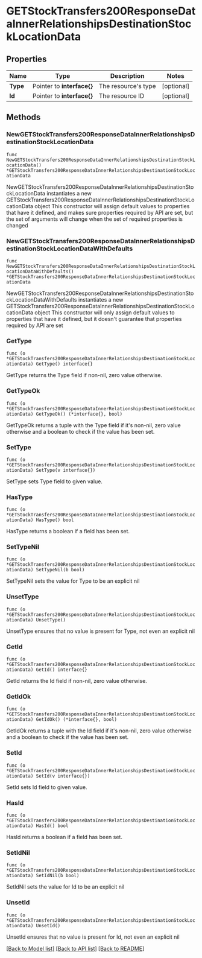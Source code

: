 # GETStockTransfers200ResponseDataInnerRelationshipsDestinationStockLocationData

## Properties

Name | Type | Description | Notes
------------ | ------------- | ------------- | -------------
**Type** | Pointer to **interface{}** | The resource&#39;s type | [optional] 
**Id** | Pointer to **interface{}** | The resource ID | [optional] 

## Methods

### NewGETStockTransfers200ResponseDataInnerRelationshipsDestinationStockLocationData

`func NewGETStockTransfers200ResponseDataInnerRelationshipsDestinationStockLocationData() *GETStockTransfers200ResponseDataInnerRelationshipsDestinationStockLocationData`

NewGETStockTransfers200ResponseDataInnerRelationshipsDestinationStockLocationData instantiates a new GETStockTransfers200ResponseDataInnerRelationshipsDestinationStockLocationData object
This constructor will assign default values to properties that have it defined,
and makes sure properties required by API are set, but the set of arguments
will change when the set of required properties is changed

### NewGETStockTransfers200ResponseDataInnerRelationshipsDestinationStockLocationDataWithDefaults

`func NewGETStockTransfers200ResponseDataInnerRelationshipsDestinationStockLocationDataWithDefaults() *GETStockTransfers200ResponseDataInnerRelationshipsDestinationStockLocationData`

NewGETStockTransfers200ResponseDataInnerRelationshipsDestinationStockLocationDataWithDefaults instantiates a new GETStockTransfers200ResponseDataInnerRelationshipsDestinationStockLocationData object
This constructor will only assign default values to properties that have it defined,
but it doesn't guarantee that properties required by API are set

### GetType

`func (o *GETStockTransfers200ResponseDataInnerRelationshipsDestinationStockLocationData) GetType() interface{}`

GetType returns the Type field if non-nil, zero value otherwise.

### GetTypeOk

`func (o *GETStockTransfers200ResponseDataInnerRelationshipsDestinationStockLocationData) GetTypeOk() (*interface{}, bool)`

GetTypeOk returns a tuple with the Type field if it's non-nil, zero value otherwise
and a boolean to check if the value has been set.

### SetType

`func (o *GETStockTransfers200ResponseDataInnerRelationshipsDestinationStockLocationData) SetType(v interface{})`

SetType sets Type field to given value.

### HasType

`func (o *GETStockTransfers200ResponseDataInnerRelationshipsDestinationStockLocationData) HasType() bool`

HasType returns a boolean if a field has been set.

### SetTypeNil

`func (o *GETStockTransfers200ResponseDataInnerRelationshipsDestinationStockLocationData) SetTypeNil(b bool)`

 SetTypeNil sets the value for Type to be an explicit nil

### UnsetType
`func (o *GETStockTransfers200ResponseDataInnerRelationshipsDestinationStockLocationData) UnsetType()`

UnsetType ensures that no value is present for Type, not even an explicit nil
### GetId

`func (o *GETStockTransfers200ResponseDataInnerRelationshipsDestinationStockLocationData) GetId() interface{}`

GetId returns the Id field if non-nil, zero value otherwise.

### GetIdOk

`func (o *GETStockTransfers200ResponseDataInnerRelationshipsDestinationStockLocationData) GetIdOk() (*interface{}, bool)`

GetIdOk returns a tuple with the Id field if it's non-nil, zero value otherwise
and a boolean to check if the value has been set.

### SetId

`func (o *GETStockTransfers200ResponseDataInnerRelationshipsDestinationStockLocationData) SetId(v interface{})`

SetId sets Id field to given value.

### HasId

`func (o *GETStockTransfers200ResponseDataInnerRelationshipsDestinationStockLocationData) HasId() bool`

HasId returns a boolean if a field has been set.

### SetIdNil

`func (o *GETStockTransfers200ResponseDataInnerRelationshipsDestinationStockLocationData) SetIdNil(b bool)`

 SetIdNil sets the value for Id to be an explicit nil

### UnsetId
`func (o *GETStockTransfers200ResponseDataInnerRelationshipsDestinationStockLocationData) UnsetId()`

UnsetId ensures that no value is present for Id, not even an explicit nil

[[Back to Model list]](../README.md#documentation-for-models) [[Back to API list]](../README.md#documentation-for-api-endpoints) [[Back to README]](../README.md)


